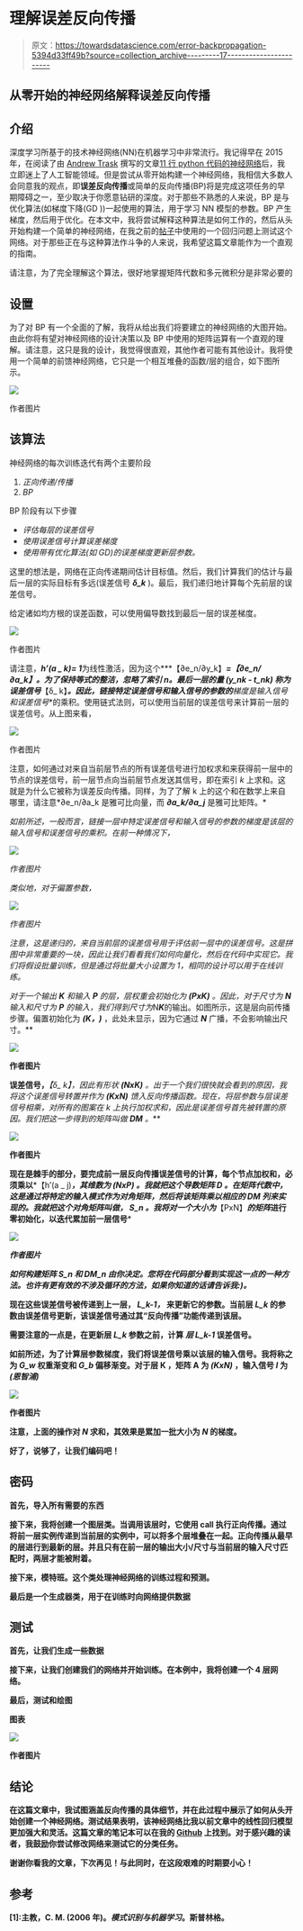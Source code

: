 # 理解误差反向传播

> 原文：<https://towardsdatascience.com/error-backpropagation-5394d33ff49b?source=collection_archive---------17----------------------->

## 从零开始的神经网络解释误差反向传播

## 介绍

深度学习所基于的技术神经网络(NN)在机器学习中非常流行。我记得早在 2015 年，在阅读了由 [Andrew Trask](https://twitter.com/iamtrask) 撰写的文章[11 行 python 代码的神经网络](https://iamtrask.github.io/2015/07/12/basic-python-network/)后，我立即迷上了人工智能领域。但是尝试从零开始构建一个神经网络，我相信大多数人会同意我的观点，即**误差反向传播**或简单的反向传播(BP)将是完成这项任务的早期障碍之一，至少取决于你愿意钻研的深度。对于那些不熟悉的人来说，BP 是与优化算法(如梯度下降(GD ))一起使用的算法，用于学习 NN 模型的参数。BP 产生梯度，然后用于优化。在本文中，我将尝试解释这种算法是如何工作的，然后从头开始构建一个简单的神经网络，在我之前的[帖子](/linear-regression-from-math-to-code-9659132383ec)中使用的一个回归问题上测试这个网络。对于那些正在与这种算法作斗争的人来说，我希望这篇文章能作为一个直观的指南。

请注意，为了完全理解这个算法，很好地掌握矩阵代数和多元微积分是非常必要的

## 设置

为了对 BP 有一个全面的了解，我将从给出我们将要建立的神经网络的大图开始。由此你将有望对神经网络的设计决策以及 BP 中使用的矩阵运算有一个直观的理解。请注意，这只是我的设计，我觉得很直观，其他作者可能有其他设计。我将使用一个简单的前馈神经网络，它只是一个相互堆叠的函数/层的组合，如下图所示。

![](img/c51191f34735493917cba8c9a485ce23.png)

作者图片

## 该算法

神经网络的每次训练迭代有两个主要阶段

1.  *正向传递/传播*
2.  *BP*

BP 阶段有以下步骤

*   *评估每层的误差信号*
*   *使用误差信号计算误差梯度*
*   *使用带有优化算法(如 GD)的误差梯度更新层参数。*

这里的想法是，网络在正向传递期间估计目标值。然后，我们计算我们的估计与最后一层的实际目标有多远(误差信号 ***δ_k*** )。最后，我们递归地计算每个先前层的误差信号。

给定诸如均方根的误差函数，可以使用偏导数找到最后一层的误差梯度。

![](img/a904cd621e661fad31a1dd1382cee8b1.png)

作者图片

请注意，***h’(a _ k)= 1***为线性激活，因为这个***【∂e_n/∂y_k】*****=*【∂e_n/∂a_k】***。为了保持等式的整洁，忽略了索引 n。最后一层的量 ***(y_nk - t_nk)*** 称为误差信号***【δ_ k】***。因此，链接特定误差信号和输入信号的参数的**梯度是输入信号和误差信号**的乘积。使用链式法则，可以使用当前层的误差信号来计算前一层的误差信号。从上图来看，

![](img/33e8d84bc70b9a53d4b6cc59d9b40a54.png)

作者图片

注意，如何通过对来自当前层节点的所有误差信号进行加权求和来获得前一层中的节点的误差信号，前一层节点向当前层节点发送其信号，即在索引 *k* 上求和。这就是为什么它被称为误差反向传播。同样，为了了解 k 上的这个和在数学上来自哪里，请注意*∂e_n/∂a_k 是雅可比向量，而 ***∂a_k/∂a_j*** 是雅可比矩阵。*

*如前所述，一般而言，链接一层中特定误差信号和输入信号的参数的梯度是该层的输入信号和误差信号的乘积。在前一种情况下，*

*![](img/13dfe13c6ada3cd524f4d95ec37cf725.png)*

*作者图片*

*类似地，对于偏置参数，*

*![](img/a015e294274c347596660f59c4f057d1.png)*

*作者图片*

*注意，这是递归的，来自当前层的误差信号用于评估前一层中的误差信号。这是拼图中非常重要的一块，因此让我们看看我们如何向量化，然后在代码中实现它。我们将假设批量训练，但是通过将批量大小设置为 1，相同的设计可以用于在线训练。*

*对于一个输出 ***K*** 和输入 ***P*** 的层，层权重会初始化为 ***(PxK)*** 。因此，对于尺寸为 ***N*** 输入和尺寸为 ***P*** 的输入，我们得到尺寸为*N***K***的输出。如图所示，这是层向前传播步骤。偏置初始化为 ***(K，)*** ，此处未显示，因为它通过 ***N*** 广播，不会影响输出尺寸。**

**![](img/fdec4c44a83ba7113c477a42a2dacc68.png)**

**作者图片**

**误差信号，***【δ_ k】***，因此有形状 ***(NxK)*** 。出于一个我们很快就会看到的原因，我将这个误差信号转置并作为 ***(KxN)*** 馈入反向传播函数。现在，将层参数与层误差信号相乘，对所有的*图案在 k 上执行加权求和，因此是误差信号首先被转置的原因。我们把这一步得到的矩阵叫做 ***DM*** 。***

**![](img/7a1de90ec4ece17d7af0189116bff84d.png)**

**作者图片**

**现在是棘手的部分，要完成前一层反向传播误差信号的计算，每个节点加权和，必须乘以***【h’(a _ j)***，其维数为 ***(NxP)*** 。我就把这个导数矩阵 ***D*** 。在矩阵代数中，这是通过将特定的输入模式作为对角矩阵，然后将该矩阵乘以相应的 **DM** 列来实现的。我就把这个对角矩阵叫做， ***S_n*** 。我将对一个大小为***【PxN】***的矩阵*进行零初始化，以迭代累加前一层信号***

***![](img/82e544533313436e2b49d117ccb74aa8.png)***

***作者图片***

***如何构建矩阵 ***S_n*** 和 ***DM_n*** 由你决定。您将在代码部分看到实现这一点的一种方法。也许有更有效的不涉及循环的方法，如果你知道的话请告诉我:)。***

**现在这些误差信号被传递到上一层， ***L_k-1，*** 来更新它的参数。当前层 ***L_k*** 的参数由误差信号更新，该误差信号通过其“反向传播”功能传递到该层。**

**需要注意的一点是，在更新层 ***L_k*** 参数之前，计算 ***层 L_k-1*** 误差信号。**

**如前所述，为了计算层参数梯度，我们将误差信号乘以该层的输入信号。我将称之为 ***G_w*** 权重渐变和 ***G_b*** 偏移渐变。对于层 **K** ，矩阵 A 为 ***(KxN)*** ，输入信号 ***I*** 为 ***(恩智浦)*****

**![](img/b72db7d735e79bed6d093f50f4ca7092.png)**

**作者图片**

**注意，上面的操作对 ***N*** 求和，其效果是累加一批大小为 ***N*** 的梯度。**

**好了，说够了，让我们编码吧！**

## **密码**

**首先，导入所有需要的东西**

**接下来，我将创建一个图层类。当调用该层时，它使用 __call__ 执行正向传播。通过将前一层实例传递到当前层的实例中，可以将多个层堆叠在一起。正向传播从最早的层进行到最新的层。并且只有在前一层的输出大小/尺寸与当前层的输入尺寸匹配时，两层才能被附着。**

**接下来，模特班。这个类处理神经网络的训练过程和预测。**

**最后是一个生成器类，用于在训练时向网络提供数据**

## **测试**

**首先，让我们生成一些数据**

**接下来，让我们创建我们的网络并开始训练。在本例中，我将创建一个 4 层网络。**

**最后，测试和绘图**

**图表**

**![](img/e83639361df8b529f53f3b74e6b98a3b.png)**

**作者图片**

## **结论**

**在这篇文章中，我试图涵盖反向传播的具体细节，并在此过程中展示了如何从头开始创建一个神经网络。测试结果表明，该神经网络比我以前文章中的线性回归模型更加强大和灵活。这篇文章的笔记本可以在我的 [Github](https://github.com/hollan86/neural_network/blob/main/NN.ipynb) 上找到。对于感兴趣的读者，我鼓励你尝试修改网络来测试它的分类任务。**

**谢谢你看我的文章，下次再见！与此同时，在这段艰难的时期要小心！**

## **参考**

**[1]:主教，C. M. (2006 年)。*模式识别与机器学习*。斯普林格。**